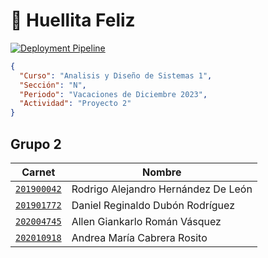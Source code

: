 # 🐶 Huellita Feliz

[![Deployment Pipeline](https://github.com/rodrialeh01/AYD_P2_G2/actions/workflows/pipeline.yml/badge.svg)](https://github.com/rodrialeh01/AYD_P2_G2/actions/workflows/pipeline.yml)

```json
{
  "Curso": "Analisis y Diseño de Sistemas 1",
  "Sección": "N",
  "Periodo": "Vacaciones de Diciembre 2023",
  "Actividad": "Proyecto 2"
}
```

## Grupo 2
| Carnet | Nombre |
| ------ | ------ |
| [`201900042`](https://github.com/rodrialeh01) | Rodrigo Alejandro Hernández De León | 
| [`201901772`](https://github.com/DanielDubonDR) | Daniel Reginaldo Dubón Rodríguez |
| [`202004745`](https://github.com/Allenrovas) | Allen Giankarlo Román Vásquez |
| [`202010918`](https://github.com/AndreaCabrera01) | Andrea María Cabrera Rosito |
